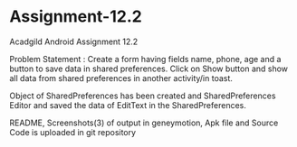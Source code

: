 # Assignment-12.2
Acadgild Android Assignment 12.2



Problem Statement : Create a form having fields name, phone, age and a button to save data in shared preferences. Click on Show button and show all data from shared preferences in another activity/in toast.

Object of SharedPreferences has been created and SharedPreferences Editor and saved the data of EditText in the SharedPreferences. 

README, Screenshots(3) of output in geneymotion, Apk file and Source Code is uploaded in git repository

